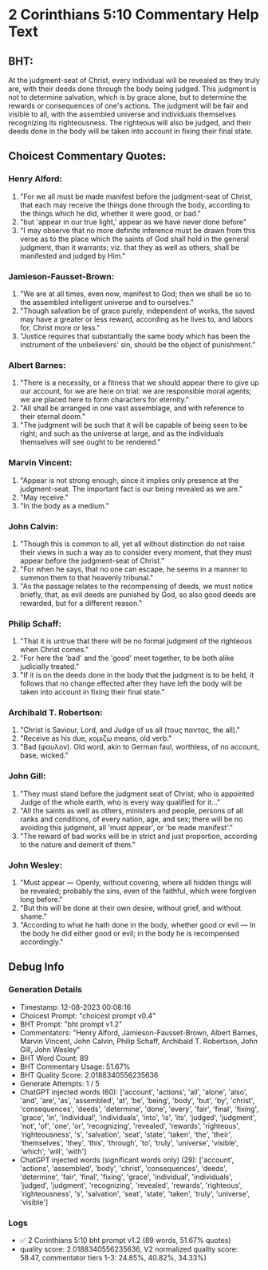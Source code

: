 # 2 Corinthians 5:10 Commentary Help Text

## BHT:
At the judgment-seat of Christ, every individual will be revealed as they truly are, with their deeds done through the body being judged. This judgment is not to determine salvation, which is by grace alone, but to determine the rewards or consequences of one's actions. The judgment will be fair and visible to all, with the assembled universe and individuals themselves recognizing its righteousness. The righteous will also be judged, and their deeds done in the body will be taken into account in fixing their final state.

## Choicest Commentary Quotes:
### Henry Alford:
1. "For we all must be made manifest before the judgment-seat of Christ, that each may receive the things done through the body, according to the things which he did, whether it were good, or bad." 
2. "but 'appear in our true light,' appear as we have never done before"
3. "I may observe that no more definite inference must be drawn from this verse as to the place which the saints of God shall hold in the general judgment, than it warrants; viz. that they as well as others, shall be manifested and judged by Him."

### Jamieson-Fausset-Brown:
1. "We are at all times, even now, manifest to God; then we shall be so to the assembled intelligent universe and to ourselves."
2. "Though salvation be of grace purely, independent of works, the saved may have a greater or less reward, according as he lives to, and labors for, Christ more or less."
3. "Justice requires that substantially the same body which has been the instrument of the unbelievers' sin, should be the object of punishment."

### Albert Barnes:
1. "There is a necessity, or a fitness that we should appear there to give up our account, for we are here on trial: we are responsible moral agents; we are placed here to form characters for eternity."
2. "All shall be arranged in one vast assemblage, and with reference to their eternal doom."
3. "The judgment will be such that it will be capable of being seen to be right; and such as the universe at large, and as the individuals themselves will see ought to be rendered."

### Marvin Vincent:
1. "Appear is not strong enough, since it implies only presence at the judgment-seat. The important fact is our being revealed as we are."
2. "May receive."
3. "In the body as a medium."

### John Calvin:
1. "Though this is common to all, yet all without distinction do not raise their views in such a way as to consider every moment, that they must appear before the judgment-seat of Christ."
2. "For when he says, that no one can escape, he seems in a manner to summon them to that heavenly tribunal."
3. "As the passage relates to the recompensing of deeds, we must notice briefly, that, as evil deeds are punished by God, so also good deeds are rewarded, but for a different reason."

### Philip Schaff:
1. "That it is untrue that there will be no formal judgment of the righteous when Christ comes."
2. "For here the 'bad' and the 'good' meet together, to be both alike judicially treated."
3. "If it is on the deeds done in the body that the judgment is to be held, it follows that no change effected after they have left the body will be taken into account in fixing their final state."

### Archibald T. Robertson:
1. "Christ is Saviour, Lord, and Judge of us all (τους παντας, the all)."
2. "Receive as his due, κομιζω means, old verb."
3. "Bad (φαυλον). Old word, akin to German faul, worthless, of no account, base, wicked."

### John Gill:
1. "They must stand before the judgment seat of Christ; who is appointed Judge of the whole earth, who is every way qualified for it..."
2. "All the saints as well as others, ministers and people, persons of all ranks and conditions, of every nation, age, and sex; there will be no avoiding this judgment, all 'must appear', or 'be made manifest'."
3. "The reward of bad works will be in strict and just proportion, according to the nature and demerit of them."

### John Wesley:
1. "Must appear — Openly, without covering, where all hidden things will be revealed; probably the sins, even of the faithful, which were forgiven long before."
2. "But this will be done at their own desire, without grief, and without shame."
3. "According to what he hath done in the body, whether good or evil — In the body he did either good or evil; in the body he is recompensed accordingly."


## Debug Info
### Generation Details
- Timestamp: 12-08-2023 00:08:16
- Choicest Prompt: "choicest prompt v0.4"
- BHT Prompt: "bht prompt v1.2"
- Commentators: "Henry Alford, Jamieson-Fausset-Brown, Albert Barnes, Marvin Vincent, John Calvin, Philip Schaff, Archibald T. Robertson, John Gill, John Wesley"
- BHT Word Count: 89
- BHT Commentary Usage: 51.67%
- BHT Quality Score: 2.0188340556235636
- Generate Attempts: 1 / 5
- ChatGPT injected words (60):
	['account', 'actions', 'all', 'alone', 'also', 'and', 'are', 'as', 'assembled', 'at', 'be', 'being', 'body', 'but', 'by', 'christ', 'consequences', 'deeds', 'determine', 'done', 'every', 'fair', 'final', 'fixing', 'grace', 'in', 'individual', 'individuals', 'into', 'is', 'its', 'judged', 'judgment', 'not', 'of', 'one', 'or', 'recognizing', 'revealed', 'rewards', 'righteous', 'righteousness', 's', 'salvation', 'seat', 'state', 'taken', 'the', 'their', 'themselves', 'they', 'this', 'through', 'to', 'truly', 'universe', 'visible', 'which', 'will', 'with']
- ChatGPT injected words (significant words only) (29):
	['account', 'actions', 'assembled', 'body', 'christ', 'consequences', 'deeds', 'determine', 'fair', 'final', 'fixing', 'grace', 'individual', 'individuals', 'judged', 'judgment', 'recognizing', 'revealed', 'rewards', 'righteous', 'righteousness', 's', 'salvation', 'seat', 'state', 'taken', 'truly', 'universe', 'visible']

### Logs
- ✅ 2 Corinthians 5:10 bht prompt v1.2 (89 words, 51.67% quotes)
- quality score: 2.0188340556235636, V2 normalized quality score: 58.47, commentator tiers 1-3: 24.85%, 40.82%, 34.33%)